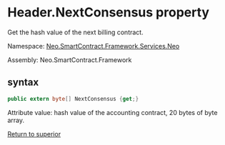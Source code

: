 # Header.NextConsensus property

Get the hash value of the next billing contract.

Namespace: [Neo.SmartContract.Framework.Services.Neo](../../neo.md)

Assembly: Neo.SmartContract.Framework

## syntax

```c#
public extern byte[] NextConsensus {get;}
```

Attribute value: hash value of the accounting contract, 20 bytes of byte array.



[Return to superior](../header.md)
